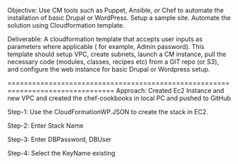 Objective: Use CM tools such as Puppet, Ansible, or Chef to automate the installation of basic Drupal or WordPress. Setup a sample site. Automate the solution using Cloudformation template.

Deliverable: A cloudformation template that accepts user inputs as parameters where applicable ( for example, Admin password). This template should setup VPC, create subnets, launch a CM instance, pull the necessary code (modules, classes, recipes etc) from a GIT repo (or S3), and configure the web instance for basic Drupal or Wordpress setup.

================================================================================
Approach: Created Ec2 Instance and new VPC and created the chef-cookbooks in local PC and pushed to GitHub


Step-1: Use the CloudFormationWP.JSON to create the stack in EC2.

Step-2: Enter Stack Name

Step-3: Enter DBPassword, DBUser

Step-4: Select the KeyName existing
